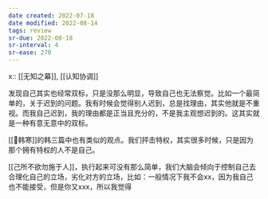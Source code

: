 ```yaml
---
date created: 2022-07-18
date modified: 2022-08-14
tags: review
sr-due: 2022-08-18
sr-interval: 4
sr-ease: 270
---
```


x:: [[无知之幕]], [[认知协调]]

发现自己其实也经常双标，只是没那么明显，导致自己也无法察觉。比如一个最简单的，关于迟到的问题。我有时候会觉得别人迟到，总是找理由，其实他就是不重视。而我自己迟到，我的理由都是正当且充分的，不是我主观想迟到的。这其实就是一种有意无意中的双标。

[[🧑韩寒]]的韩三篇中也有类似的观点。我们抨击特权，其实很多时候，只是因为那个拥有特权的人不是自己。

[[己所不欲勿施于人]]，执行起来可没有那么简单，我们大脑会倾向于控制自己去合理化自己的立场，劣化对方的立场，比如：一般情况下我不会xx，因为我自己也不能接受，但是你又xxx，所以我觉得
